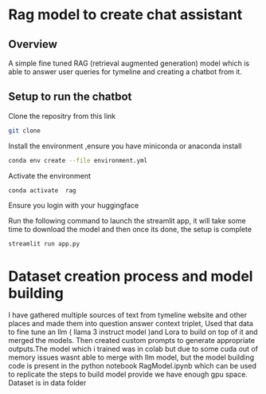 # Rag model to create chat assistant 

## Overview

 A simple fine tuned RAG (retrieval augmented generation) model which is able to answer user
 queries for tymeline and creating a chatbot from it.

## Setup to run the chatbot
Clone the repositry from this link
```bash
git clone 
```
Install the environment ,ensure you have miniconda or anaconda install
```bash
conda env create --file environment.yml
```

Activate the environment
```bash
conda activate  rag
```

Ensure you login with your huggingface 

Run the following command to launch the streamlit app,
it will take some time to download the model and then once its done, the setup is complete

```bash
streamlit run app.py
```

# Dataset creation process and model building
I have gathered multiple sources of text from tymeline website and other places and made them into question answer context triplet,
Used that data to fine tune an llm ( llama 3 instruct model )and Lora to build on top of it and merged the models.
Then created custom prompts to generate appropriate outputs.The model which i trained was in colab but due to some cuda out of memory issues wasnt able to merge with llm model,
but the model building code is present in the python notebook RagModel.ipynb which can be used to replicate the steps to build model provide we have enough gpu space.
Dataset is in data folder